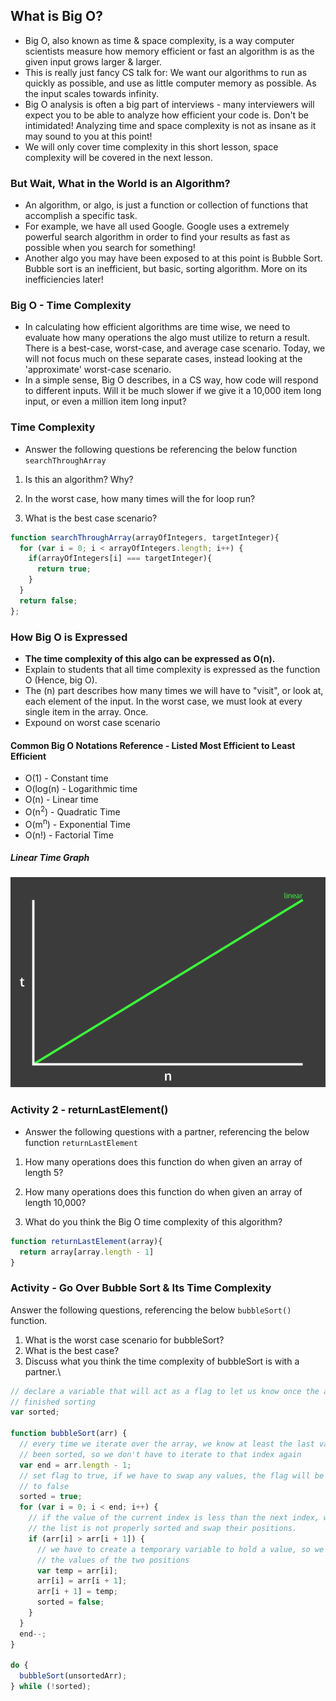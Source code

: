 ## What is Big O?
* Big O, also known as time & space complexity, is a way computer scientists measure how memory efficient or fast an algorithm is as the given input grows larger & larger.
* This is really just fancy CS talk for: We want our algorithms to run as quickly as possible, and use as little computer memory as possible. As the input scales towards infinity.
* Big O analysis is often a big part of interviews - many interviewers will expect you to be able to analyze how efficient your code is. Don't be intimidated! Analyzing time and space complexity is not as insane as it may sound to you at this point!
* We will only cover time complexity in this short lesson, space complexity will be covered in the next lesson.

### But Wait, What in the World is an Algorithm?
* An algorithm, or algo, is just a function or collection of functions that accomplish a specific task.
* For example, we have all used Google. Google uses a extremely powerful search algorithm in order to find your results as fast as possible when you search for something!
* Another algo you may have been exposed to at this point is Bubble Sort. Bubble sort is an inefficient, but basic, sorting algorithm. More on its inefficiencies later!

### Big O - Time Complexity
* In calculating how efficient algorithms are time wise, we need to evaluate how many operations the algo must utilize to return a result. There is a best-case, worst-case, and average case scenario. Today, we will not focus much on these separate cases, instead looking at the 'approximate' worst-case scenario.
* In a simple sense, Big O describes, in a CS way, how code will respond to different inputs. Will it be much slower if we give it a 10,000 item long input, or even a million item long input?

### Time Complexity
* Answer the following questions be referencing the below function `searchThroughArray`
1) Is this an algorithm? Why?

2) In the worst case, how many times will the for loop run?

3) What is the best case scenario?

```javascript
function searchThroughArray(arrayOfIntegers, targetInteger){
  for (var i = 0; i < arrayOfIntegers.length; i++) {
    if(arrayOfIntegers[i] === targetInteger){
      return true;
    }
  }
  return false;
};

```

### How Big O is Expressed
* **The time complexity of this algo can be expressed as O(n).**
* Explain to students that all time complexity is expressed as the function O (Hence, big O).
* The (n) part describes how many times we will have to "visit", or look at, each element of the input. In the worst case, we must look at every single item in the array. Once.
* Expound on worst case scenario

#### Common Big O Notations Reference - Listed Most Efficient to Least Efficient
* O(1) - Constant time
* O(log(n) - Logarithmic time
* O(n) - Linear time
* O(n<sup>2</sup>) - Quadratic Time
* O(m<sup>n</sup>) - Exponential  Time
* O(n!) - Factorial Time

##### Linear Time Graph
![Linear Time](linear-time.png)

### Activity 2 - returnLastElement()
  * Answer the following questions with a partner, referencing the below function `returnLastElement`
  1) How many operations does this function do when given an array of length 5?

  2) How many operations does this function do when given an array of length 10,000?

  2) What do you think the Big O time complexity of this algorithm?

```javascript
function returnLastElement(array){
  return array[array.length - 1]
}
```

### Activity - Go Over Bubble Sort & Its Time Complexity
Answer the following questions, referencing the below `bubbleSort()` function.
1) What is the worst case scenario for bubbleSort?
2) What is the best case?
3) Discuss what you think the time complexity of bubbleSort is with a partner.\

```javascript
// declare a variable that will act as a flag to let us know once the array has
// finished sorting
var sorted;

function bubbleSort(arr) {
  // every time we iterate over the array, we know at least the last value has
  // been sorted, so we don't have to iterate to that index again
  var end = arr.length - 1;
  // set flag to true, if we have to swap any values, the flag will be then set
  // to false
  sorted = true;
  for (var i = 0; i < end; i++) {
    // if the value of the current index is less than the next index, we know
    // the list is not properly sorted and swap their positions.
    if (arr[i] > arr[i + 1]) {
      // we have to create a temporary variable to hold a value, so we can swap
      // the values of the two positions
      var temp = arr[i];
      arr[i] = arr[i + 1];
      arr[i + 1] = temp;
      sorted = false;
    }
  }
  end--;
}

do {
  bubbleSort(unsortedArr);
} while (!sorted);

```
